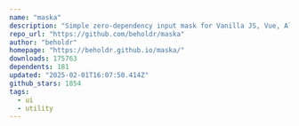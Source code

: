 ```yaml
---
name: "maska"
description: "Simple zero-dependency input mask for Vanilla JS, Vue, Alpine.js and Svelte"
repo_url: "https://github.com/beholdr/maska"
author: "beholdr"
homepage: "https://beholdr.github.io/maska/"
downloads: 175763
dependents: 181
updated: "2025-02-01T16:07:50.414Z"
github_stars: 1854
tags: 
  - ui
  - utility
---
```

